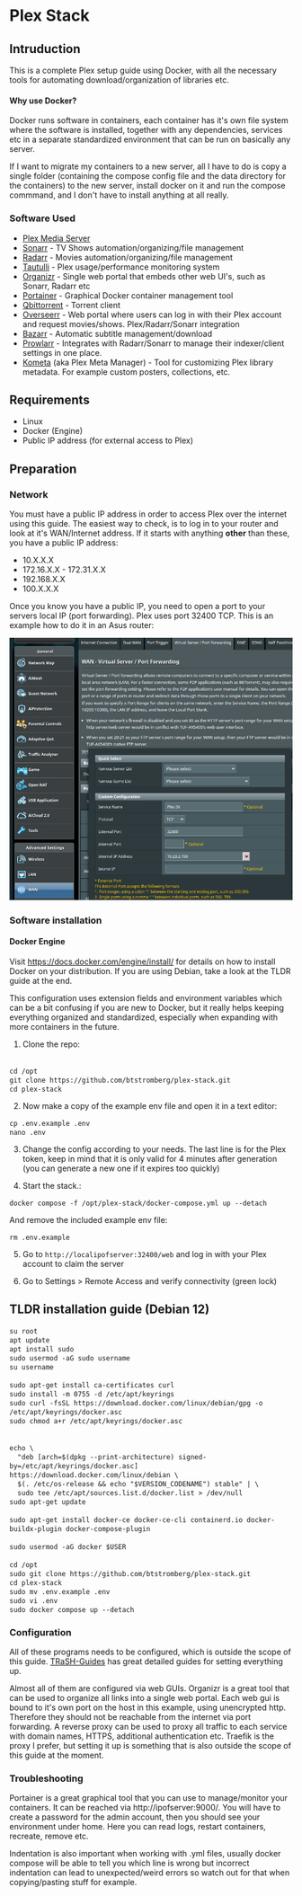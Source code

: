 # Plex Stack

## Intruduction

This is a complete Plex setup guide using Docker, with all the necessary tools for automating download/organization of libraries etc.

#### Why use Docker?

Docker runs software in containers, each container has it's own file system where the software is installed, together with any dependencies, services etc in a separate standardized environment that can be run on basically any server. 

If I want to migrate my containers to a new server, all I have to do is copy a single folder (containing the compose config file and the data directory for the containers) to the new server, install docker on it and run the compose commmand, and I don't have to install anything at all really.

### Software Used
- [Plex Media Server](https://github.com/linuxserver/docker-plex)
- [Sonarr](https://github.com/Sonarr/Sonarr) - TV Shows automation/organizing/file management
- [Radarr](https://github.com/Radarr/Radarr) - Movies automation/organizing/file management
- [Tautulli](https://github.com/Tautulli/Tautulli) - Plex usage/performance monitoring system
- [Organizr](https://github.com/causefx/Organizr) - Single web portal that embeds other web UI's, such as Sonarr, Radarr etc
- [Portainer](https://github.com/portainer/portainer) - Graphical Docker container management tool
- [Qbittorrent](https://github.com/qbittorrent/qBittorrent) - Torrent client
- [Overseerr](https://github.com/sct/overseerr) - Web portal where users can log in with their Plex account and request movies/shows. Plex/Radarr/Sonarr integration
- [Bazarr](https://github.com/morpheus65535/bazarr) - Automatic subtitle management/download
- [Prowlarr](https://github.com/Prowlarr/Prowlarr) - Integrates with Radarr/Sonarr to manage their indexer/client settings in one place.
- [Kometa](https://github.com/Kometa-Team/Kometa) (aka Plex Meta Manager) - Tool for customizing Plex library metadata. For example custom posters, collections, etc.


## Requirements

* Linux
* Docker (Engine)
* Public IP address (for external access to Plex)

## Preparation

### Network

You must have a public IP address in order to access Plex over the internet using this guide. The easiest way to check, is to log in to your router and look at it's WAN/Internet address. If it starts with anything <b>other</b> than these, you have a public IP address:

* 10.X.X.X
* 172.16.X.X - 172.31.X.X
* 192.168.X.X
* 100.X.X.X

Once you know you have a public IP, you need to open a port to your servers local IP (port forwarding). Plex uses port 32400 TCP. This is an example how to do it in an Asus router:

<img>![portforward](./docs/assets/pf.png)</img>

### Software installation

#### Docker Engine
Visit https://docs.docker.com/engine/install/ for details on how to install Docker on your distribution. If you are using Debian, take a look at the TLDR guide at the end.

This configuration uses extension fields and environment variables which can be a bit confusing if you are new to Docker, but it really helps keeping everything organized and standardized, especially when expanding with more containers in the future.

1. Clone the repo:
<br><br>
```
cd /opt
git clone https://github.com/btstromberg/plex-stack.git
cd plex-stack
```

2. Now make a copy of the example env file and open it in a text editor:

```
cp .env.example .env
nano .env
```

3. Change the config according to your needs. The last line is for the Plex token, keep in mind that it is only valid for 4 minutes after generation (you can generate a new one if it expires too quickly)

4. Start the stack.:

```
docker compose -f /opt/plex-stack/docker-compose.yml up --detach
```

And remove the included example env file:

```
rm .env.example
```

5. Go to `http://localipofserver:32400/web` and log in with your Plex account to claim the server

6. Go to Settings > Remote Access and verify connectivity (green lock)

## TLDR installation guide (Debian 12)

```
su root
apt update
apt install sudo
sudo usermod -aG sudo username
su username

sudo apt-get install ca-certificates curl
sudo install -m 0755 -d /etc/apt/keyrings
sudo curl -fsSL https://download.docker.com/linux/debian/gpg -o /etc/apt/keyrings/docker.asc
sudo chmod a+r /etc/apt/keyrings/docker.asc


echo \
  "deb [arch=$(dpkg --print-architecture) signed-by=/etc/apt/keyrings/docker.asc] https://download.docker.com/linux/debian \
  $(. /etc/os-release && echo "$VERSION_CODENAME") stable" | \
  sudo tee /etc/apt/sources.list.d/docker.list > /dev/null
sudo apt-get update

sudo apt-get install docker-ce docker-ce-cli containerd.io docker-buildx-plugin docker-compose-plugin

sudo usermod -aG docker $USER

cd /opt
sudo git clone https://github.com/btstromberg/plex-stack.git
cd plex-stack
sudo mv .env.example .env
sudo vi .env
sudo docker compose up --detach
```

### Configuration

All of these programs needs to be configured, which is outside the scope of this guide. [TRaSH-Guides](https://trash-guides.info/) has great detailed guides for setting everything up.

Almost all of them are configured via web GUIs. Organizr is a great tool that can be used to organize all links into a single web portal. Each web gui is bound to it's own port on the host in this example, using unencrypted http. Therefore they should not be reachable from the internet via port forwarding. A reverse proxy can be used to proxy all traffic to each service with domain names, HTTPS, additional authentication etc. Traefik is the proxy I prefer, but setting it up is something that is also outside the scope of this guide at the moment.

### Troubleshooting

Portainer is a great graphical tool that you can use to manage/monitor your containers. It can be reached via http://ipofserver:9000/. You will have to create a password for the admin account, then you should see your environment under home. Here you can read logs, restart containers, recreate, remove etc.

Indentation is also important when working with .yml files, usually docker compose will be able to tell you which line is wrong but incorrect indentation can lead to unexpected/weird errors so watch out for that when copying/pasting stuff for example.